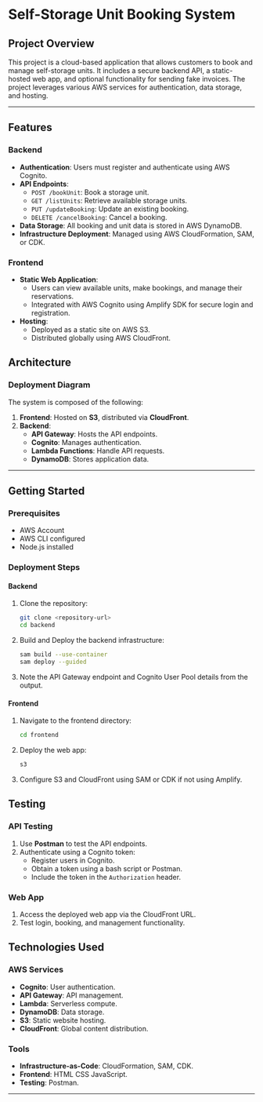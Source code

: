 # Self-Storage Unit Booking System

## Project Overview
This project is a cloud-based application that allows customers to book and manage self-storage units. It includes a secure backend API, a static-hosted web app, and optional functionality for sending fake invoices. The project leverages various AWS services for authentication, data storage, and hosting.

---

## Features

### Backend
- **Authentication**: Users must register and authenticate using AWS Cognito.
- **API Endpoints**:
  - `POST /bookUnit`: Book a storage unit.
  - `GET /listUnits`: Retrieve available storage units.
  - `PUT /updateBooking`: Update an existing booking.
  - `DELETE /cancelBooking`: Cancel a booking.
- **Data Storage**: All booking and unit data is stored in AWS DynamoDB.
- **Infrastructure Deployment**: Managed using AWS CloudFormation, SAM, or CDK.

### Frontend
- **Static Web Application**:
  - Users can view available units, make bookings, and manage their reservations.
  - Integrated with AWS Cognito using Amplify SDK for secure login and registration.
- **Hosting**:
  - Deployed as a static site on AWS S3.
  - Distributed globally using AWS CloudFront.


## Architecture

### Deployment Diagram
The system is composed of the following:
1. **Frontend**: Hosted on **S3**, distributed via **CloudFront**.
2. **Backend**:
   - **API Gateway**: Hosts the API endpoints.
   - **Cognito**: Manages authentication.
   - **Lambda Functions**: Handle API requests.
   - **DynamoDB**: Stores application data.
---

## Getting Started

### Prerequisites
- AWS Account
- AWS CLI configured
- Node.js installed

### Deployment Steps

#### Backend
1. Clone the repository:
   ```bash
   git clone <repository-url>
   cd backend
   ```
2. Build and Deploy the backend infrastructure:
   ```bash
   sam build --use-container
   sam deploy --guided
   ```
3. Note the API Gateway endpoint and Cognito User Pool details from the output.

#### Frontend
1. Navigate to the frontend directory:
   ```bash
   cd frontend
   ```

3. Deploy the web app:
   ```bash
   s3
   ```
4. Configure S3 and CloudFront using SAM or CDK if not using Amplify.


## Testing

### API Testing
1. Use **Postman** to test the API endpoints.
2. Authenticate using a Cognito token:
   - Register users in Cognito.
   - Obtain a token using a bash script or Postman.
   - Include the token in the `Authorization` header.

### Web App
1. Access the deployed web app via the CloudFront URL.
2. Test login, booking, and management functionality.


## Technologies Used

### AWS Services
- **Cognito**: User authentication.
- **API Gateway**: API management.
- **Lambda**: Serverless compute.
- **DynamoDB**: Data storage.
- **S3**: Static website hosting.
- **CloudFront**: Global content distribution.

### Tools
- **Infrastructure-as-Code**: CloudFormation, SAM, CDK.
- **Frontend**: HTML CSS JavaScript.
- **Testing**: Postman.

---


